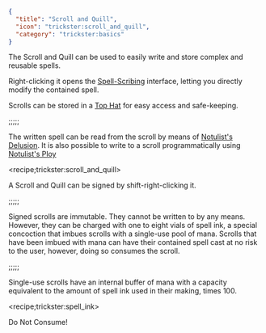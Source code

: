 ```json
{
  "title": "Scroll and Quill",
  "icon": "trickster:scroll_and_quill",
  "category": "trickster:basics"
}
```

The Scroll and Quill can be used to easily write and store complex and reusable spells.


Right-clicking it opens the [Spell-Scribing](^trickster:editing) interface, letting you directly modify the contained spell.


Scrolls can be stored in a [Top Hat](^trickster:top_hat) for easy access and safe-keeping.

;;;;;

The written spell can be read from the scroll by means of [Notulist's Delusion](^trickster:basic_tricks).
It is also possible to write to a scroll programmatically using [Notulist's Ploy](^trickster:basic_tricks)

<recipe;trickster:scroll_and_quill>

A Scroll and Quill can be signed by shift-right-clicking it.

;;;;;

Signed scrolls are immutable. They cannot be written to by any means. However, they can be charged with one to eight vials of spell ink, 
a special concoction that imbues scrolls with a single-use pool of mana. 
Scrolls that have been imbued with mana can have their contained spell cast at no risk to the user, however, doing so consumes the scroll. 

;;;;;

Single-use scrolls have an internal buffer of mana with a capacity equivalent to the amount of spell ink used in their making, times 100.

<recipe;trickster:spell_ink>

Do Not Consume!